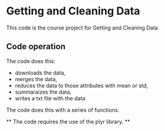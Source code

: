 # Getting and Cleaning Data

This code is the course project for Getting and Cleaning Data.

## Code operation
The code does this:
- downloads the data,
- merges the data,
- reduces the data to those attributes with mean or std,
- summaraizes the data,
- writes a txt file with the data

The code does this with a series of functions.

** The code requires the use of the plyr library. **
